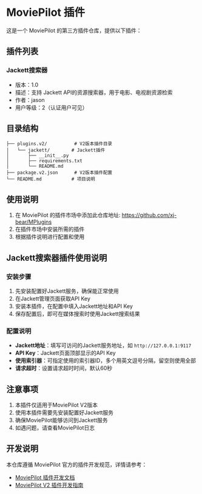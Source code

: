 # MoviePilot 插件

这是一个 MoviePilot 的第三方插件仓库，提供以下插件：

## 插件列表

### Jackett搜索器
- 版本：1.0
- 描述：支持 Jackett API的资源搜索器，用于电影、电视剧资源检索
- 作者：jason
- 用户等级：2（认证用户可见）

## 目录结构

```
├── plugins.v2/          # V2版本插件目录
│   └── jackett/        # Jackett插件
│       ├── __init__.py
│       ├── requirements.txt
│       └── README.md
├── package.v2.json      # V2版本插件配置
└── README.md           # 项目说明
```

## 使用说明

1. 在 MoviePilot 的插件市场中添加此仓库地址: https://github.com/xj-bear/MPlugins
2. 在插件市场中安装所需的插件
3. 根据插件说明进行配置和使用

## Jackett搜索器插件使用说明

### 安装步骤
1. 先安装配置好Jackett服务，确保能正常使用
2. 在Jackett管理页面获取API Key
3. 安装本插件，在配置中填入Jackett地址和API Key
4. 保存配置后，即可在媒体搜索时使用Jackett搜索结果

### 配置说明
- **Jackett地址**：填写可访问的Jackett服务地址，如 `http://127.0.0.1:9117`
- **API Key**：Jackett页面顶部显示的API Key
- **使用索引器**：可指定使用的索引器ID，多个用英文逗号分隔，留空则使用全部
- **请求超时**：设置请求超时时间，默认60秒

## 注意事项

1. 本插件仅适用于MoviePilot V2版本
2. 使用本插件需要先安装配置好Jackett服务
3. 确保MoviePilot能够访问到Jackett服务
4. 如遇问题，请查看MoviePilot日志

## 开发说明

本仓库遵循 MoviePilot 官方的插件开发规范，详情请参考：
- [MoviePilot 插件开发文档](https://github.com/jxxghp/MoviePilot-Plugins)
- [MoviePilot V2 插件开发指南](https://github.com/jxxghp/MoviePilot-Plugins/blob/main/docs/V2_Plugin_Development.md) 